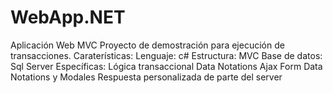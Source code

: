 # WebApp.NET
Aplicación Web MVC  Proyecto de demostración para ejecución de transacciones. Caraterísticas:
Lenguaje: c# 
Estructura: MVC 
Base de datos: Sql Server
Específicas: 
Lógica transaccional Data Notations Ajax Form Data Notations y Modales Respuesta personalizada de parte del server
